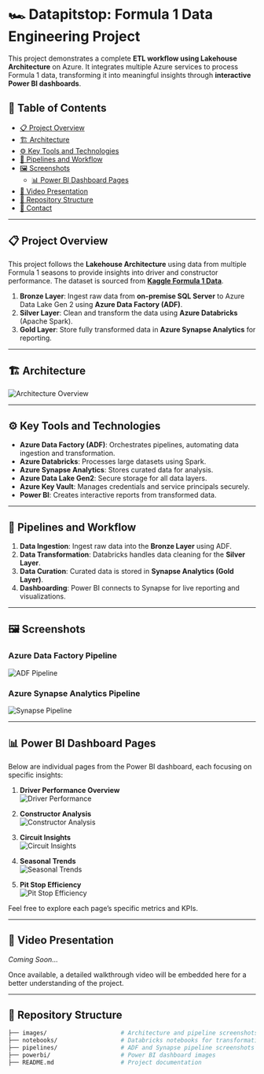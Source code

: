 # 🏎️ Datapitstop: Formula 1 Data Engineering Project

This project demonstrates a complete **ETL workflow using Lakehouse Architecture** on Azure. It integrates multiple Azure services to process Formula 1 data, transforming it into meaningful insights through **interactive Power BI dashboards**.

## 📁 Table of Contents
- [📋 Project Overview](#-project-overview)
- [🏗️ Architecture](#️-architecture)
- [⚙️ Key Tools and Technologies](#️-key-tools-and-technologies)
- [🔄 Pipelines and Workflow](#-pipelines-and-workflow)
- [🖼️ Screenshots](#️-screenshots)
  - [📊 Power BI Dashboard Pages](#️-power-bi-dashboard-pages)
- [🎥 Video Presentation](#-video-presentation)
- [📂 Repository Structure](#-repository-structure)
- [📧 Contact](#-contact)

---

## 📋 Project Overview

This project follows the **Lakehouse Architecture** using data from multiple Formula 1 seasons to provide insights into driver and constructor performance. The dataset is sourced from **[Kaggle Formula 1 Data](https://www.kaggle.com/datasets/melissamonfared/formula-1/data)**.

1. **Bronze Layer**: Ingest raw data from **on-premise SQL Server** to Azure Data Lake Gen 2 using **Azure Data Factory (ADF)**.
2. **Silver Layer**: Clean and transform the data using **Azure Databricks** (Apache Spark).
3. **Gold Layer**: Store fully transformed data in **Azure Synapse Analytics** for reporting.

---

## 🏗️ Architecture

![Architecture Overview](images/architecture_overview.png)

---

## ⚙️ Key Tools and Technologies

- **Azure Data Factory (ADF)**: Orchestrates pipelines, automating data ingestion and transformation.
- **Azure Databricks**: Processes large datasets using Spark.
- **Azure Synapse Analytics**: Stores curated data for analysis.
- **Azure Data Lake Gen2**: Secure storage for all data layers.
- **Azure Key Vault**: Manages credentials and service principals securely.
- **Power BI**: Creates interactive reports from transformed data.

---

## 🔄 Pipelines and Workflow

1. **Data Ingestion**: Ingest raw data into the **Bronze Layer** using ADF.
2. **Data Transformation**: Databricks handles data cleaning for the **Silver Layer**.
3. **Data Curation**: Curated data is stored in **Synapse Analytics (Gold Layer)**.
4. **Dashboarding**: Power BI connects to Synapse for live reporting and visualizations.

---

## 🖼️ Screenshots

### Azure Data Factory Pipeline
![ADF Pipeline](images/adf_pipeline.png)

### Azure Synapse Analytics Pipeline
![Synapse Pipeline](images/synapse_pipeline.png)

---

## 📊 Power BI Dashboard Pages

Below are individual pages from the Power BI dashboard, each focusing on specific insights:

1. **Driver Performance Overview**  
   ![Driver Performance](images/powerbi_driver_performance.png)

2. **Constructor Analysis**  
   ![Constructor Analysis](images/powerbi_constructor_analysis.png)

3. **Circuit Insights**  
   ![Circuit Insights](images/powerbi_circuit_insights.png)

4. **Seasonal Trends**  
   ![Seasonal Trends](images/powerbi_seasonal_trends.png)

5. **Pit Stop Efficiency**  
   ![Pit Stop Efficiency](images/powerbi_pitstop_efficiency.png)

Feel free to explore each page’s specific metrics and KPIs.

---

## 🎥 Video Presentation

*Coming Soon...*

Once available, a detailed walkthrough video will be embedded here for a better understanding of the project.

---

## 📂 Repository Structure

```bash
├── images/                     # Architecture and pipeline screenshots
├── notebooks/                  # Databricks notebooks for transformations
├── pipelines/                  # ADF and Synapse pipeline screenshots
├── powerbi/                    # Power BI dashboard images
├── README.md                   # Project documentation
